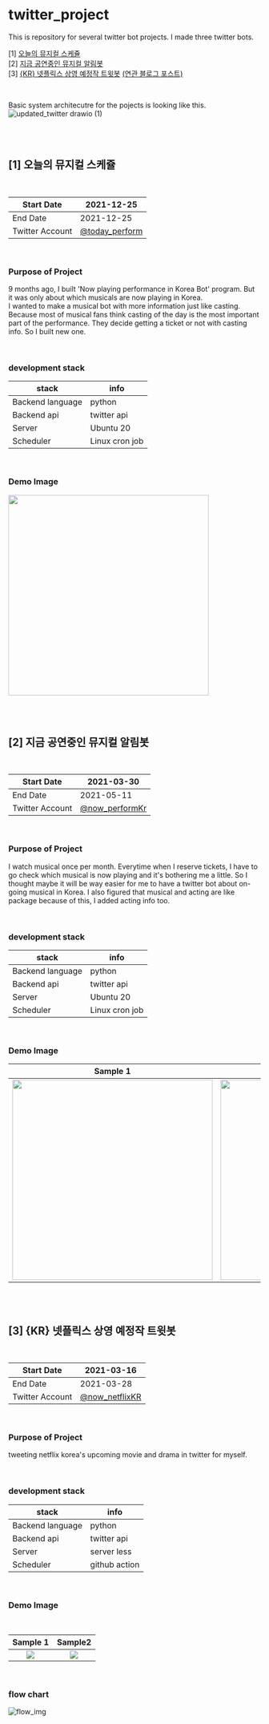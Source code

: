 # twitter_project
This is repository for several twitter bot projects. 
I made three twitter bots. 

[1] [오늘의 뮤지컬 스케쥴](https://twitter.com/today_perform)  
[2] [지금 공연중인 뮤지컬 알림봇](https://twitter.com/now_performKr)    
[3] [{KR} 넷플릭스 상영 예정작 트윗봇](https://twitter.com/now_netflixKR) [(연관 블로그 포스트)](https://leeleelee3264.github.io/backend/2021/04/16/twitterbot-with-git-action.html) 



<br>

Basic system architecutre for the pojects is looking like this.  
![updated_twitter drawio (1)](https://user-images.githubusercontent.com/35620531/137567303-9155675c-932e-4331-8207-701b45f0f76f.png)

<br>
<br>

## [1] 오늘의 뮤지컬 스케쥴
<br>

| Start Date      | 2021-12-25                                          |
|-----------------|-----------------------------------------------------|
| End Date        | 2021-12-25                                          |
| Twitter Account | [@today_perform](https://twitter.com/today_perform) |  

<br> 

### Purpose of Project 
9 months ago, I built 'Now playing performance in Korea Bot' program. But it was only about which musicals are now playing in Korea.  
I wanted to make a musical bot with more information just like casting. Because most of musical fans think casting of the day is the most important part of the performance. They decide getting a ticket or not with casting info. So I built new one. 

<br> 


### development stack
| stack      | info |
|-----------------|------------|
| Backend language       |   python         |
| Backend api | twitter api |  
| Server | Ubuntu 20 |  
| Scheduler | Linux cron job |  

<br>

### Demo Image  
[<img src="https://user-images.githubusercontent.com/35620531/147377250-c05a47f8-c1f7-4630-99ad-1249c005c857.png" width="400"/>](https://user-images.githubusercontent.com/35620531/147377250-c05a47f8-c1f7-4630-99ad-1249c005c857.png)



<br>
<br>


## [2] 지금 공연중인 뮤지컬 알림봇  
<br>

| Start Date      | 2021-03-30 |
|-----------------|------------|
| End Date        | 2021-05-11  |
| Twitter Account | [@now_performKr](https://twitter.com/kr_now_perform) |  

<br>

### Purpose of Project 
I watch musical once per month. Everytime when I reserve tickets, I have to go check which musical is now playing and it's bothering me a little. 
So I thought maybe it will be way easier for me to have a twitter bot about on-going musical in Korea. I also figured that musical and acting are like package because of this, I added acting info too. 

<br> 

### development stack
| stack      | info |
|-----------------|------------|
| Backend language       |   python         |
| Backend api | twitter api |  
| Server | Ubuntu 20 |  
| Scheduler | Linux cron job |  

<br>

### Demo Image 

Sample 1             |  Sample2
:-------------------------:|:-------------------------:
[<img src="https://user-images.githubusercontent.com/35620531/117728880-03125800-b225-11eb-804a-9be3572da1e2.png" width="400"/>](https://user-images.githubusercontent.com/35620531/117728880-03125800-b225-11eb-804a-9be3572da1e2.png) |  [<img src="https://user-images.githubusercontent.com/35620531/177594817-adab7f83-ebb5-482f-83f9-0d8759c26fa3.png" width="400"/>](https://user-images.githubusercontent.com/35620531/177594817-adab7f83-ebb5-482f-83f9-0d8759c26fa3.png)


<br>
<br>

## [3] {KR} 넷플릭스 상영 예정작 트윗봇 

<br>


| Start Date      | 2021-03-16 |
|-----------------|------------|
| End Date        | 2021-03-28 |
| Twitter Account | [@now_netflixKR](https://twitter.com/now_netflixKR) |  

<br>

### Purpose of Project 
tweeting netflix korea's upcoming movie and drama in twitter for myself.<br> 

<br>

### development stack
| stack      | info |
|-----------------|------------|
| Backend language       |   python         |
| Backend api | twitter api |  
| Server | server less |  
| Scheduler | github action |  

<br>

### Demo Image
<br>   

Sample 1             |  Sample2
:-------------------------:|:-------------------------:
![](https://user-images.githubusercontent.com/35620531/112839670-6adb6c00-90d9-11eb-8a74-3ad7b1c156ca.PNG)  |  ![](https://user-images.githubusercontent.com/35620531/112840270-184e7f80-90da-11eb-81dd-7984814ae9cf.PNG)

<br>

### flow chart
![flow_img](https://leeleelee3264.github.io/assets/img/post/twitter_flow.png)





